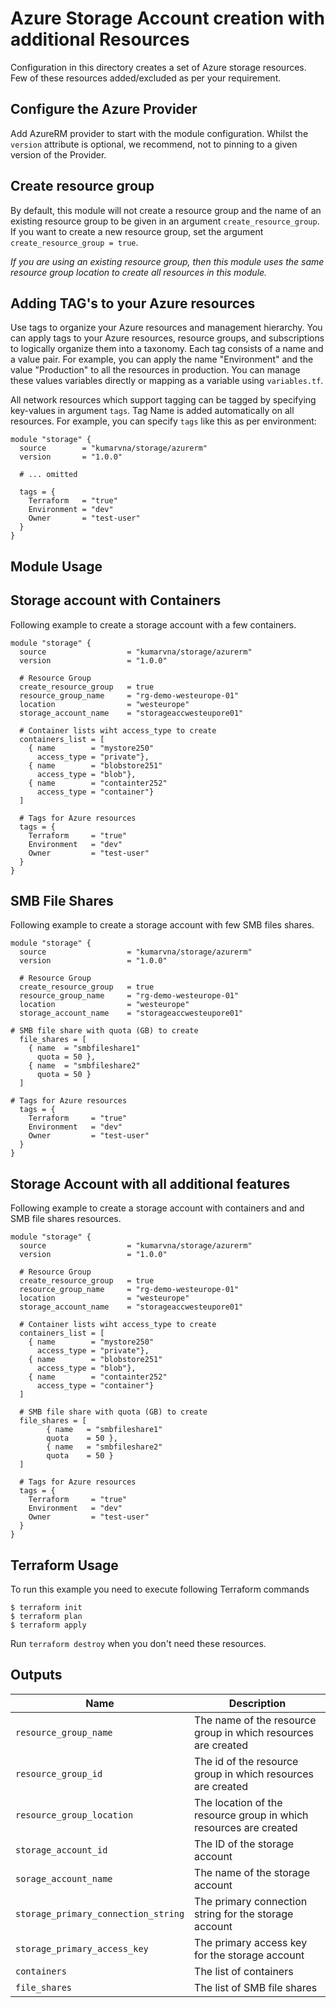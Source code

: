 # Azure Storage Account creation with additional Resources

Configuration in this directory creates a set of Azure storage resources. Few of these resources added/excluded as per your requirement.

## Configure the Azure Provider

Add AzureRM provider to start with the module configuration. Whilst the `version` attribute is optional, we recommend, not to pinning to a given version of the Provider.

## Create resource group

By default, this module will not create a resource group and the name of an existing resource group to be given in an argument `create_resource_group`. If you want to create a new resource group, set the argument `create_resource_group = true`.

*If you are using an existing resource group, then this module uses the same resource group location to create all resources in this module.*

## Adding TAG's to your Azure resources

Use tags to organize your Azure resources and management hierarchy. You can apply tags to your Azure resources, resource groups, and subscriptions to logically organize them into a taxonomy. Each tag consists of a name and a value pair. For example, you can apply the name "Environment" and the value "Production" to all the resources in production. You can manage these values variables directly or mapping as a variable using `variables.tf`.

All network resources which support tagging can be tagged by specifying key-values in argument `tags`. Tag Name is added automatically on all resources. For example, you can specify `tags` like this as per environment:

```
module "storage" {
  source        = "kumarvna/storage/azurerm"
  version       = "1.0.0"

  # ... omitted

  tags = {
    Terraform   = "true"
    Environment = "dev"
    Owner       = "test-user"
  }
}  
```

## Module Usage

## Storage account with Containers

Following example to create a storage account with a few containers.

```
module "storage" {
  source                  = "kumarvna/storage/azurerm"
  version                 = "1.0.0"

  # Resource Group
  create_resource_group   = true
  resource_group_name     = "rg-demo-westeurope-01"
  location                = "westeurope"
  storage_account_name    = "storageaccwesteupore01"

  # Container lists wiht access_type to create
  containers_list = [
    { name        = "mystore250"
      access_type = "private"},
    { name        = "blobstore251"
      access_type = "blob"},
    { name        = "containter252"
      access_type = "container"}
  ]

  # Tags for Azure resources
  tags = {
    Terraform     = "true"
    Environment   = "dev"
    Owner         = "test-user"
  }
}
```

## SMB File Shares

Following example to create a storage account with few SMB files shares.

```
module "storage" {
  source                  = "kumarvna/storage/azurerm"
  version                 = "1.0.0"

  # Resource Group
  create_resource_group   = true
  resource_group_name     = "rg-demo-westeurope-01"
  location                = "westeurope"
  storage_account_name    = "storageaccwesteupore01"

# SMB file share with quota (GB) to create
  file_shares = [
    { name  = "smbfileshare1"
      quota = 50 },
    { name  = "smbfileshare2"
      quota = 50 }
  ]

# Tags for Azure resources
  tags = {
    Terraform     = "true"
    Environment   = "dev"
    Owner         = "test-user"
  }
}
```

## Storage Account with all additional features

Following example to create a storage account with containers and and SMB file shares resources.

```
module "storage" {
  source                  = "kumarvna/storage/azurerm"
  version                 = "1.0.0"

  # Resource Group
  create_resource_group   = true
  resource_group_name     = "rg-demo-westeurope-01"
  location                = "westeurope"
  storage_account_name    = "storageaccwesteupore01"

  # Container lists wiht access_type to create
  containers_list = [
    { name        = "mystore250"
      access_type = "private"},
    { name        = "blobstore251"
      access_type = "blob"},
    { name        = "containter252"
      access_type = "container"}
  ]

  # SMB file share with quota (GB) to create
  file_shares = [
        { name   = "smbfileshare1"
        quota    = 50 },
        { name   = "smbfileshare2"
        quota    = 50 }
  ]

  # Tags for Azure resources
  tags = {
    Terraform     = "true"
    Environment   = "dev"
    Owner         = "test-user"
  }
}
```

## Terraform Usage

To run this example you need to execute following Terraform commands

```
$ terraform init
$ terraform plan
$ terraform apply
```

Run `terraform destroy` when you don't need these resources.

## Outputs

Name | Description
---- | -----------
`resource_group_name` | The name of the resource group in which resources are created
`resource_group_id` | The id of the resource group in which resources are created
`resource_group_location`| The location of the resource group in which resources are created
`storage_account_id` | The ID of the storage account
`sorage_account_name`| The name of the storage account
`storage_primary_connection_string`|The primary connection string for the storage account
`storage_primary_access_key`|The primary access key for the storage account
`containers` | The list of containers
`file_shares` | The list of SMB file shares